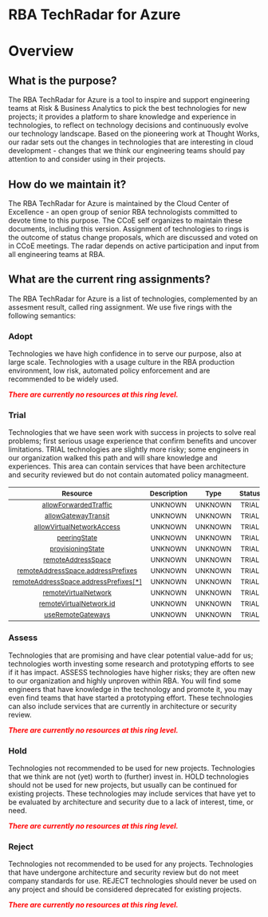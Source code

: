 
RBA TechRadar for Azure
=======================

# Overview

## What is the purpose?


The RBA TechRadar for Azure is a tool to inspire and support engineering teams at Risk & Business Analytics to pick the best technologies for new projects; it provides a platform to share knowledge and experience in technologies, to reflect on technology decisions and continuously evolve our technology landscape.  Based on the pioneering work at Thought Works, our radar sets out the changes in technologies that are interesting in cloud development - changes that we think our engineering teams should pay attention to and consider using in their projects.
## How do we maintain it?


The RBA TechRadar for Azure is maintained by the Cloud Center of Excellence - an open group of senior RBA technologists committed to devote time to this purpose.  The CCoE self organizes to maintain these documents, including this version.  Assignment of technologies to rings is the outcome of status change proposals, which are discussed and voted on in CCoE meetings.  The radar depends on active participation and input from all engineering teams at RBA.
## What are the current ring assignments?


The RBA TechRadar for Azure is a list of technologies, complemented by an assesment result, called ring assignment.  We use five rings with the following semantics:
### Adopt


Technologies we have high confidence in to serve our purpose, also at large scale.  Technologies with a usage culture in the RBA production environment, low risk, automated policy enforcement and are recommended to be widely used.  
  
***<font color="red"> There are currently no resources at this ring level. </font>***
### Trial


Technologies that we have seen work with success in projects to solve real problems;  first serious usage experience that confirm benefits and uncover limitations.  TRIAL technologies are slightly more risky; some engineers in our organization walked this path and will share knowledge and experiences.  This area can contain services that have been architecture and security reviewed but do not contain automated policy managmeent.  

|<sub>Resource</sub>|<sub>Description</sub>|<sub>Type</sub>|<sub>Status</sub>|
| :---: | :---: | :---: | :---: |
|<sub>[allowForwardedTraffic](https://github.com/openrba/python-azure-techradar/tree/master/Microsoft.Network/virtualNetworks/virtualNetworkPeerings/allowForwardedTraffic)</sub>|<sub>UNKNOWN</sub>|<sub>UNKNOWN</sub>|<sub>TRIAL</sub>|
|<sub>[allowGatewayTransit](https://github.com/openrba/python-azure-techradar/tree/master/Microsoft.Network/virtualNetworks/virtualNetworkPeerings/allowGatewayTransit)</sub>|<sub>UNKNOWN</sub>|<sub>UNKNOWN</sub>|<sub>TRIAL</sub>|
|<sub>[allowVirtualNetworkAccess](https://github.com/openrba/python-azure-techradar/tree/master/Microsoft.Network/virtualNetworks/virtualNetworkPeerings/allowVirtualNetworkAccess)</sub>|<sub>UNKNOWN</sub>|<sub>UNKNOWN</sub>|<sub>TRIAL</sub>|
|<sub>[peeringState](https://github.com/openrba/python-azure-techradar/tree/master/Microsoft.Network/virtualNetworks/virtualNetworkPeerings/peeringState)</sub>|<sub>UNKNOWN</sub>|<sub>UNKNOWN</sub>|<sub>TRIAL</sub>|
|<sub>[provisioningState](https://github.com/openrba/python-azure-techradar/tree/master/Microsoft.Network/virtualNetworks/virtualNetworkPeerings/provisioningState)</sub>|<sub>UNKNOWN</sub>|<sub>UNKNOWN</sub>|<sub>TRIAL</sub>|
|<sub>[remoteAddressSpace](https://github.com/openrba/python-azure-techradar/tree/master/Microsoft.Network/virtualNetworks/virtualNetworkPeerings/remoteAddressSpace)</sub>|<sub>UNKNOWN</sub>|<sub>UNKNOWN</sub>|<sub>TRIAL</sub>|
|<sub>[remoteAddressSpace.addressPrefixes](https://github.com/openrba/python-azure-techradar/tree/master/Microsoft.Network/virtualNetworks/virtualNetworkPeerings/remoteAddressSpace.addressPrefixes)</sub>|<sub>UNKNOWN</sub>|<sub>UNKNOWN</sub>|<sub>TRIAL</sub>|
|<sub>[remoteAddressSpace.addressPrefixes[*]](https://github.com/openrba/python-azure-techradar/tree/master/Microsoft.Network/virtualNetworks/virtualNetworkPeerings/remoteAddressSpace.addressPrefixes[*])</sub>|<sub>UNKNOWN</sub>|<sub>UNKNOWN</sub>|<sub>TRIAL</sub>|
|<sub>[remoteVirtualNetwork](https://github.com/openrba/python-azure-techradar/tree/master/Microsoft.Network/virtualNetworks/virtualNetworkPeerings/remoteVirtualNetwork)</sub>|<sub>UNKNOWN</sub>|<sub>UNKNOWN</sub>|<sub>TRIAL</sub>|
|<sub>[remoteVirtualNetwork.id](https://github.com/openrba/python-azure-techradar/tree/master/Microsoft.Network/virtualNetworks/virtualNetworkPeerings/remoteVirtualNetwork.id)</sub>|<sub>UNKNOWN</sub>|<sub>UNKNOWN</sub>|<sub>TRIAL</sub>|
|<sub>[useRemoteGateways](https://github.com/openrba/python-azure-techradar/tree/master/Microsoft.Network/virtualNetworks/virtualNetworkPeerings/useRemoteGateways)</sub>|<sub>UNKNOWN</sub>|<sub>UNKNOWN</sub>|<sub>TRIAL</sub>|

### Assess


Technologies that are promising and have clear potential value-add for us; technologies worth investing some research and prototyping efforts to see if it has impact.  ASSESS technologies have higher risks;  they are often new to our organization and highly unproven within RBA.  You will find some engineers that have knowledge in the technology and promote it, you may even find teams that have started a prototyping effort.  These technologies can also include services that are currently in architecture or security review.  
  
***<font color="red"> There are currently no resources at this ring level. </font>***
### Hold


Technologies not recommended to be used for new projects. Technologies that we think are not (yet) worth to (further) invest in.  HOLD technologies should not be used for new projects, but usually can be continued for existing projects.  These technologies may include services that have yet to be evaluated by architecture and security due to a lack of interest, time, or need.  
  
***<font color="red"> There are currently no resources at this ring level. </font>***
### Reject


Technologies not recommended to be used for any projects. Technologies that have undergone architecture and security review but do not meet company standards for use.  REJECT technologies should never be used on any project and should be considered deprecated for existing projects.  
  
***<font color="red"> There are currently no resources at this ring level. </font>***